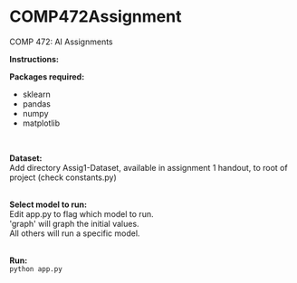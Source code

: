 # COMP472Assignment
COMP 472: AI Assignments

**Instructions:**
<br>

  **Packages required:**
  - sklearn
  - pandas
  - numpy
  - matplotlib
  
 <br> 
 
  **Dataset:**
  <br>
  Add directory Assig1-Dataset, available in assignment 1 handout, to root of project (check constants.py)
  <br>
  <br>
  
  **Select model to run:**
  <br>
  Edit app.py to flag which model to run.
  <br>
  'graph' will graph the initial values. 
  <br>
  All others will run a specific model.
  <br>
  <br>
  
  **Run:**
  <br>
  `python app.py`
  <br>
  <br>
